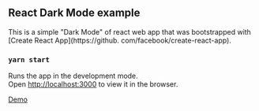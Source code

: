 ## React Dark Mode example

This is a simple "Dark Mode" of react web app that was bootstrapped with [Create React App](https://github.
com/facebook/create-react-app).

### `yarn start`

Runs the app in the development mode.<br />
Open [http://localhost:3000](http://localhost:3000) to view it in the browser.

[Demo](https://5co2y.csb.app/)
